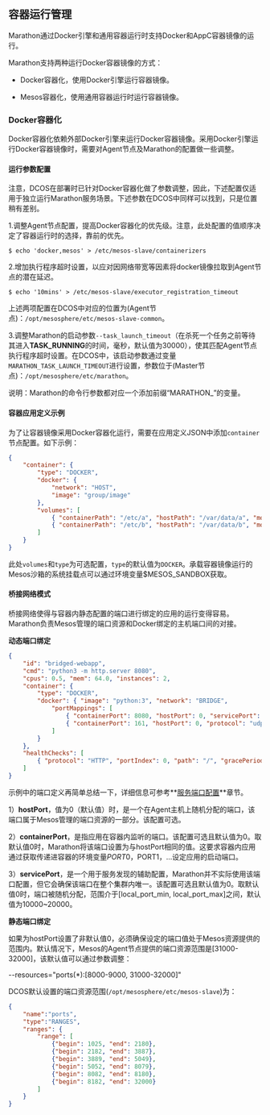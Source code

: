 ## 容器运行管理

Marathon通过Docker引擎和通用容器运行时支持Docker和AppC容器镜像的运行。

Marathon支持两种运行Docker容器镜像的方式：

* Docker容器化，使用Docker引擎运行容器镜像。

* Mesos容器化，使用通用容器运行时运行容器镜像。


### Docker容器化

Docker容器化依赖外部Docker引擎来运行Docker容器镜像。采用Docker引擎运行Docker容器镜像时，需要对Agent节点及Marathon的配置做一些调整。

#### 运行参数配置

注意，DCOS在部署时已针对Docker容器化做了参数调整，因此，下述配置仅适用于独立运行Marathon服务场景。下述参数在DCOS中同样可以找到，只是位置稍有差别。

1.调整Agent节点配置，提高Docker容器化的优先级。注意，此处配置的值顺序决定了容器运行时的选择，靠前的优先。

`$ echo 'docker,mesos' > /etc/mesos-slave/containerizers`

2.增加执行程序超时设置，以应对因网络带宽等因素将docker镜像拉取到Agent节点的潜在延迟。

`$ echo '10mins' > /etc/mesos-slave/executor_registration_timeout`

上述两项配置在DCOS中对应的位置为\(Agent节点\)：`/opt/mesosphere/etc/mesos-slave-common`。

3.调整Marathon的启动参数`--task_launch_timeout`（在杀死一个任务之前等待其进入**TASK\_RUNNING**的时间，毫秒，默认值为30000），使其匹配Agent节点执行程序超时设置。在DCOS中，该启动参数通过变量`MARATHON_TASK_LAUNCH_TIMEOUT`进行设置，参数位于\(Master节点\)：`/opt/mesosphere/etc/marathon`。

说明：Marathon的命令行参数都对应一个添加前缀“MARATHON\_”的变量。

#### 容器应用定义示例

为了让容器镜像采用Docker容器化运行，需要在应用定义JSON中添加`container`节点配置。如下示例：

```json
{ 
    "container": { 
        "type": "DOCKER", 
        "docker": { 
            "network": "HOST", 
            "image": "group/image" 
        }, 
        "volumes": [ 
            { "containerPath": "/etc/a", "hostPath": "/var/data/a", "mode": "RO" }, 
            { "containerPath": "/etc/b", "hostPath": "/var/data/b", "mode": "RW" } 
        ] 
    }
}
```

此处`volumes`和`type`为可选配置，`type`的默认值为`DOCKER`。承载容器镜像运行的Mesos沙箱的系统挂载点可以通过环境变量$MESOS\_SANDBOX获取。

#### 桥接网络模式

桥接网络使得与容器内静态配置的端口进行绑定的应用的运行变得容易。Marathon负责Mesos管理的端口资源和Docker绑定的主机端口间的对接。

**动态端口绑定**

```json
{ 
    "id": "bridged-webapp", 
    "cmd": "python3 -m http.server 8080", 
    "cpus": 0.5, "mem": 64.0, "instances": 2, 
    "container": { 
        "type": "DOCKER", 
        "docker": { "image": "python:3", "network": "BRIDGE", 
            "portMappings": [ 
                { "containerPort": 8080, "hostPort": 0, "servicePort": 9000, "protocol": "tcp" }, 
                { "containerPort": 161, "hostPort": 0, "protocol": "udp"} 
            ] 
        } 
    }, 
    "healthChecks": [ 
        { "protocol": "HTTP", "portIndex": 0, "path": "/", "gracePeriodSeconds": 5, "intervalSeconds": 20, "maxConsecutiveFailures": 3 } 
    ] 
}
```

示例中的端口定义再简单总结一下，详细信息可参考**[服务端口配置](/dcos-network-marathon-ports.md)**章节。

1）**hostPort**，值为0（默认值）时，是一个在Agent主机上随机分配的端口，该端口属于Mesos管理的端口资源的一部分。该配置可选。

2）**containerPort**，是指应用在容器内监听的端口。该配置可选且默认值为0。取默认值0时，Marathon将该端口设置为与hostPort相同的值。这要求容器内应用通过获取传递进容器的环境变量$PORT0，$PORT1，...设定应用的启动端口。

3）**servicePort**，是一个用于服务发现的辅助配置，Marathon并不实际使用该端口配置，但它会确保该端口在整个集群内唯一。该配置可选且默认值为0。取默认值0时，端口被随机分配，范围介于\[local\_port\_min, local\_port\_max\]之间，默认值为10000~20000。

**静态端口绑定**

如果为hostPort设置了非默认值0，必须确保设定的端口值处于Mesos资源提供的范围内。默认情况下，Mesos的Agent节点提供的端口资源范围是\[31000-32000\]，该默认值可以通过参数调整：

--resources="ports\(\*\):\[8000-9000, 31000-32000\]"

DCOS默认设置的端口资源范围\(`/opt/mesosphere/etc/mesos-slave`\)为：

```json
{
    "name":"ports",
    "type":"RANGES",
    "ranges": {
        "range": [
            {"begin": 1025, "end": 2180},
            {"begin": 2182, "end": 3887},
            {"begin": 3889, "end": 5049},
            {"begin": 5052, "end": 8079},
            {"begin": 8082, "end": 8180},
            {"begin": 8182, "end": 32000}
        ]
    }
}
```

